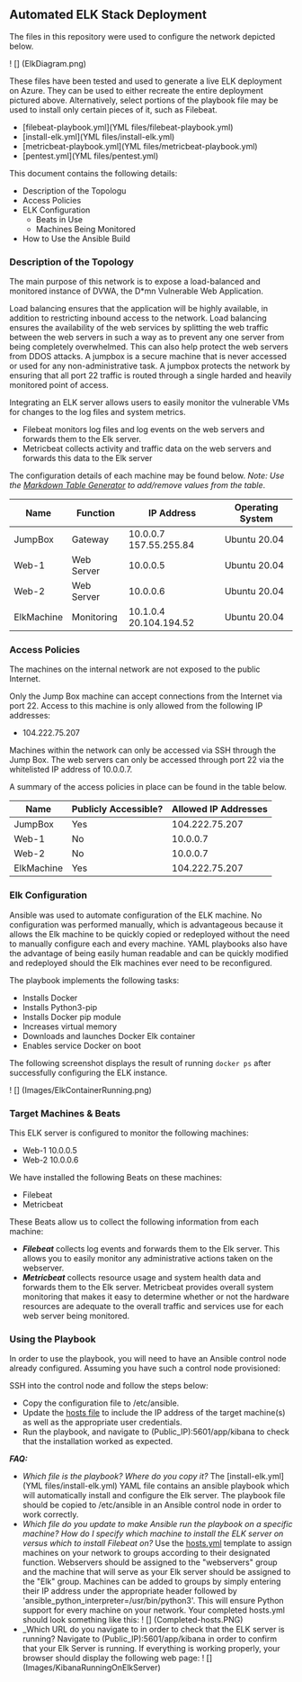 ## Automated ELK Stack Deployment

The files in this repository were used to configure the network depicted below.

! [] (ElkDiagram.png)

These files have been tested and used to generate a live ELK deployment on Azure. They can be used to either recreate the entire deployment pictured above. Alternatively, select portions of the playbook file may be used to install only certain pieces of it, such as Filebeat.

- [filebeat-playbook.yml](YML files/filebeat-playbook.yml)
- [install-elk.yml](YML files/install-elk.yml)
- [metricbeat-playbook.yml](YML files/metricbeat-playbook.yml)
- [pentest.yml](YML files/pentest.yml)

This document contains the following details:
- Description of the Topologu
- Access Policies
- ELK Configuration
  - Beats in Use
  - Machines Being Monitored
- How to Use the Ansible Build


### Description of the Topology

The main purpose of this network is to expose a load-balanced and monitored instance of DVWA, the D*mn Vulnerable Web Application.

Load balancing ensures that the application will be highly available, in addition to restricting inbound access to the network.  Load balancing ensures the availability of the web services by splitting the web traffic between the web servers in such a way as to prevent any one server from being completely overwhelmed.  This can also help protect the web servers from DDOS attacks.  A jumpbox is a secure machine that is never accessed or used for any non-administrative task.  A jumpbox protects the network by ensuring that all port 22 traffic is routed through a single harded and heavily monitored point of access.

Integrating an ELK server allows users to easily monitor the vulnerable VMs for changes to the log files and system metrics.
- Filebeat monitors log files and log events on the web servers and forwards them to the Elk server.
- Metricbeat collects activity and traffic data on the web servers and forwards this data to the Elk server

The configuration details of each machine may be found below.
_Note: Use the [Markdown Table Generator](http://www.tablesgenerator.com/markdown_tables) to add/remove values from the table_.

| Name       | Function   | IP Address             | Operating System |
|------------|------------|------------------------|------------------|
| JumpBox    | Gateway    | 10.0.0.7 157.55.255.84 | Ubuntu 20.04     |
| Web-1      | Web Server | 10.0.0.5               | Ubuntu 20.04     |
| Web-2      | Web Server | 10.0.0.6               | Ubuntu 20.04     |
| ElkMachine | Monitoring | 10.1.0.4 20.104.194.52 | Ubuntu 20.04     |

### Access Policies

The machines on the internal network are not exposed to the public Internet. 

Only the Jump Box machine can accept connections from the Internet via port 22. Access to this machine is only allowed from the following IP addresses:
- 104.222.75.207

Machines within the network can only be accessed via SSH through the Jump Box.  The web servers can only be accessed through port 22 via the whitelisted IP address of 10.0.0.7.

A summary of the access policies in place can be found in the table below.

| Name       | Publicly Accessible? | Allowed IP Addresses |
|------------|----------------------|----------------------|
| JumpBox    | Yes                  | 104.222.75.207       |
| Web-1      | No                   | 10.0.0.7             |
| Web-2      | No                   | 10.0.0.7             |
| ElkMachine | Yes                  | 104.222.75.207       |

### Elk Configuration

Ansible was used to automate configuration of the ELK machine. No configuration was performed manually, which is advantageous because it allows the Elk machine to be quickly copied or redeployed without the need to manually configure each and every machine.  YAML playbooks also have the advantage of being easily human readable and can be quickly modified and redeployed should the Elk machines ever need to be reconfigured.

The playbook implements the following tasks:
- Installs Docker
- Installs Python3-pip
- Installs Docker pip module
- Increases virtual memory
- Downloads and launches Docker Elk container
- Enables service Docker on boot

The following screenshot displays the result of running `docker ps` after successfully configuring the ELK instance.

! [] (Images/ElkContainerRunning.png)

### Target Machines & Beats
This ELK server is configured to monitor the following machines:
- Web-1 10.0.0.5
- Web-2 10.0.0.6

We have installed the following Beats on these machines:
- Filebeat
- Metricbeat

These Beats allow us to collect the following information from each machine:
- ***Filebeat*** collects log events and forwards them to the Elk server.  This allows you to easily monitor any administrative actions taken on the webserver.
- ***Metricbeat*** collects resource usage and system health data and forwards them to the Elk server.  Metricbeat provides overall system monitoring that makes it easy to determine whether or not the hardware resources are adequate to the overall traffic and services use for each web server being monitored.

### Using the Playbook
In order to use the playbook, you will need to have an Ansible control node already configured. Assuming you have such a control node provisioned: 

SSH into the control node and follow the steps below:
- Copy the configuration file to /etc/ansible.
- Update the [hosts file](hosts.yml) to include the IP address of the target machine(s) as well as the appropriate user credentials.
- Run the playbook, and navigate to (Public_IP):5601/app/kibana to check that the installation worked as expected. 


***FAQ:***
- _Which file is the playbook? Where do you copy it?_
The [install-elk.yml](YML files/install-elk.yml) YAML file contains an ansible playbook which will automatically install and configure the Elk server.  The playbook file should be copied to /etc/ansible in an Ansible control node in order to work correctly.
- _Which file do you update to make Ansible run the playbook on a specific machine? How do I specify which machine to install the ELK server on versus which to install Filebeat on?_
Use the [hosts.yml](hosts.yml) template to assign machines on your network to groups according to their designated function.  Webservers should be assigned to the "webservers" group and the machine that will serve as your Elk server should be assigned to the "Elk" group.  Machines can be added to groups by simply entering their IP address under the appropriate header followed by 'ansible_python_interpreter=/usr/bin/python3'.  This will ensure Python support for every machine on your network.  Your completed hosts.yml should look something like this:
! [] (Completed-hosts.PNG)
- _Which URL do you navigate to in order to check that the ELK server is running?
Navigate to (Public_IP):5601/app/kibana in order to confirm that your Elk Server is running.  If everything is working properly, your browser should display the following web page:
! [] (Images/KibanaRunningOnElkServer)


